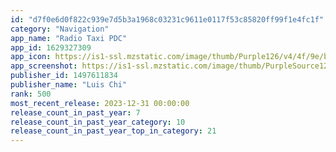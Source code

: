 ```yaml
---
id: "d7f0e6d0f822c939e7d5b3a1968c03231c9611e0117f53c85820ff99f1e4fc1f"
category: "Navigation"
app_name: "Radio Taxi PDC"
app_id: 1629327309
app_icon: https://is1-ssl.mzstatic.com/image/thumb/Purple126/v4/4f/9e/b0/4f9eb0af-981d-6596-c5ea-582074ba55af/AppIcon-0-0-1x_U007emarketing-0-10-0-sRGB-85-220.jpeg/1024x1024bb.png
app_screenshot: https://is1-ssl.mzstatic.com/image/thumb/PurpleSource122/v4/03/c4/7b/03c47b39-2872-de79-3215-1f5965799f55/76142746-bbaf-403d-a2d7-8e2736881a78_S1.png/1242x2688bb.png
publisher_id: 1497611834
publisher_name: "Luis Chi"
rank: 500
most_recent_release: 2023-12-31 00:00:00
release_count_in_past_year: 7
release_count_in_past_year_category: 10
release_count_in_past_year_top_in_category: 21
---
```

